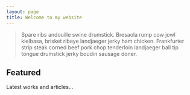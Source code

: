 ```yaml
---
layout: page
title: Welcome to my website
---
```


> Spare ribs andouille swine drumstick. Bresaola rump cow jowl kielbasa, brisket ribeye landjaeger jerky ham chicken. Frankfurter strip steak corned beef pork chop tenderloin landjaeger ball tip tongue drumstick jerky boudin sausage doner.

## Featured

Latest works and articles...